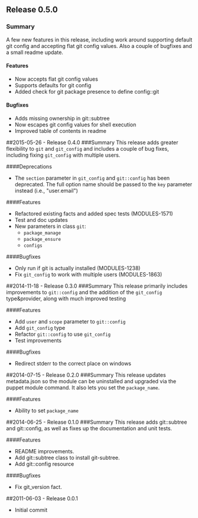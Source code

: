 ## Release 0.5.0
### Summary
A few new features in this release, including work around supporting default git config and accepting flat git config values. Also a couple of bugfixes and a small readme update.

#### Features
- Now accepts flat git config values
- Supports defaults for git config
- Added check for git package presence to define config::git

#### Bugfixes
- Adds missing ownership in git::subtree
- Now escapes git config values for shell execution
- Improved table of contents in readme

##2015-05-26 - Release 0.4.0
###Summary
This release adds greater flexibility to `git` and `git_config` and includes a couple of bug fixes, including fixing `git_config` with multiple users.

####Deprecations
- The `section` parameter in `git_config` and `git::config` has been deprecated. The full option name should be passed to the `key` parameter instead (i.e., "user.email")

####Features
- Refactored existing facts and added spec tests (MODULES-1571)
- Test and doc updates
- New parameters in class `git`:
  - `package_manage`
  - `package_ensure`
  - `configs`

####Bugfixes
- Only run if git is actually installed (MODULES-1238)
- Fix `git_config` to work with multiple users (MODULES-1863)

##2014-11-18 - Release 0.3.0
###Summary
This release primarily includes improvements to `git::config` and the addition of the `git_config` type&provider, along with much improved testing

####Features
- Add `user` and `scope` parameter to `git::config`
- Add `git_config` type
- Refactor `git::config` to use `git_config`
- Test improvements

####Bugfixes
- Redirect stderr to the correct place on windows

##2014-07-15 - Release 0.2.0
###Summary
This release updates metadata.json so the module can be uninstalled and
upgraded via the puppet module command.  It also lets you set the
`package_name`.

####Features
- Ability to set `package_name`

##2014-06-25 - Release 0.1.0
###Summary
This release adds git::subtree and git::config, as well as fixes up the
documentation and unit tests.

####Features
- README improvements.
- Add git::subtree class to install git-subtree.
- Add git::config resource

####Bugfixes
- Fix git_version fact.

##2011-06-03 - Release 0.0.1
- Initial commit
